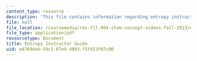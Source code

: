 ```yaml
---
content_type: resource
description: 'This file contains information regarding entropy instructor guide. '
file: null
file_location: /coursemedia/res-tll-004-stem-concept-videos-fall-2013/e6769deb59c187e94903f5f423f07c00_MITRES_TLL-004F13_EntGuide.pdf
file_type: application/pdf
resourcetype: Document
title: Entropy Instructor Guide
uid: e6769deb-59c1-87e9-4903-f5f423f07c00
---
```


